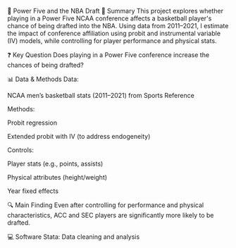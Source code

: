 🏀 Power Five and the NBA Draft
📌 Summary
This project explores whether playing in a Power Five NCAA conference affects a basketball player's chance of being drafted into the NBA.
Using data from 2011–2021, I estimate the impact of conference affiliation using probit and instrumental variable (IV) models, while controlling for player performance and physical stats.

❓ Key Question
Does playing in a Power Five conference increase the chances of being drafted?

📊 Data & Methods
Data:

NCAA men’s basketball stats (2011–2021) from Sports Reference

Methods:

Probit regression

Extended probit with IV (to address endogeneity)

Controls:

Player stats (e.g., points, assists)

Physical attributes (height/weight)

Year fixed effects

🔍 Main Finding
Even after controlling for performance and physical characteristics, ACC and SEC players are significantly more likely to be drafted.

💻 Software
Stata: Data cleaning and analysis
